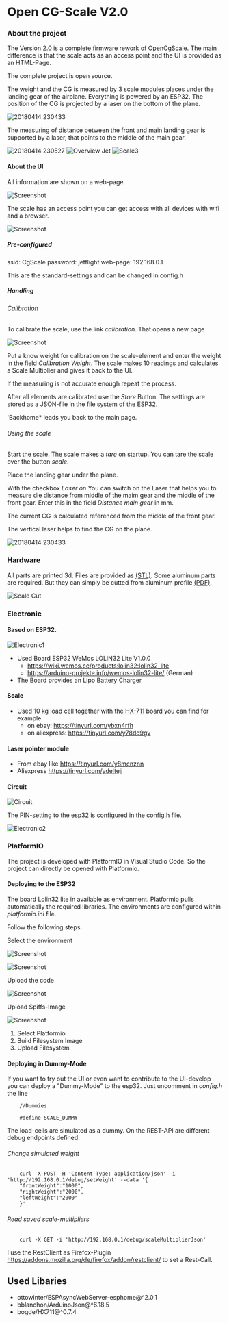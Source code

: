 # Open CG-Scale V2.0

### About the project

The Version 2.0 is a complete firmware rework of [OpenCgScale](https://github.com/RollingGecko/OpenCgScale). The main difference is that the scale acts as an access point and the UI is provided as an HTML-Page.

The complete project is open source. 

The weight and the CG is measured by 3 scale modules places under the landing gear of the airplane. Everything is powered by an ESP32.
The position of the CG is projected by a laser on the bottom of the plane. 

![20180414 230433](Documentation/Images/20180414_230433.jpg)

The measuring of distance between the front and main landing gear is supported by a laser, that points to the middle of the main gear.

![20180414 230527](Documentation/Images/20180414_230527.jpg)
![Overview Jet](Documentation/Images/Overview_Jet.jpg)
![Scale3](Documentation/Images/Scale3.JPG)

#### About the UI
All information are shown on a web-page.

![Screenshot](Documentation/Images/Screenshot_20211212-203402_Firefox.jpg)

The scale has an access point you can get access with all devices with wifi and a browser. 

![Screenshot](Documentation/Images/Screenshot_20211212-203420_Settings.jpg)

##### Pre-configured

ssid:       CgScale
password:   jetflight
web-page:   192.168.0.1

This are the standard-settings and can be changed in config.h

##### Handling

###### Calibration
To calibrate the scale, use the link *calibration*. That opens a new page

![Screenshot](Documentation/Images/Screenshot_20211212-203010_Firefox.jpg)

Put a know weight for calibration on the scale-element and enter the weight in the field *Calibration Weight*. The scale makes 10 readings and calculates a Scale Multiplier and gives it back to the UI.

If the measuring is not accurate enough repeat the process. 

After all elements are calibrated use the *Store* Button. The settings are stored as a JSON-file in the file system of the ESP32.

'Backhome* leads you back to the main page.

###### Using the scale

Start the scale. The scale makes a *tare* on startup. You can tare the scale over the button *scale*.

Place the landing gear under the plane.

With the checkbox *Laser on* You can switch on the Laser that helps you to measure die distance from middle of the maim gear and the middle of the front gear. Enter this in the field *Distance main gear* in mm.

The current CG is calculated referenced from the middle of the front gear.

The vertical laser helps to find the CG on the plane.

![20180414 230433](Documentation/Images/20180414_230433.jpg)

### Hardware

All parts are printed 3d. Files are provided as [(STL)](https://github.com/RollingGecko/CgScale/tree/master/Parts/STL). Some aluminum parts are required. But they can simply be cutted from aluminum profile [(PDF)](https://github.com/RollingGecko/CgScale/blob/master/Parts/Alu-Parts_Drawing.PDF).

![Scale Cut](Documentation/Images/Scale_cut.JPG)

### Electronic
#### Based on ESP32. 

![Electronic1](Documentation/Images/electronic1.jpg)

* Used Board ESP32 WeMos LOLIN32 Lite V1.0.0
  * https://wiki.wemos.cc/products:lolin32:lolin32_lite
  * https://arduino-projekte.info/wemos-lolin32-lite/ (German)
* The Board provides an Lipo Battery Charger
#### Scale

* Used 10 kg load cell together with the [HX-711](https://github.com/bogde/HX711.git) board you can find for example
  * on ebay: https://tinyurl.com/ybxn4rfh
  * on aliexpress: https://tinyurl.com/y78dd9gv

#### Laser pointer module
 * From ebay like https://tinyurl.com/y8mcnznn
 * Aliexpress https://tinyurl.com/ydeltejj

#### Circuit

![Circuit](Documentation/Images/circuit.jpg)

The PIN-setting to the esp32 is configured in the config.h file.

![Electronic2](Documentation/Images/electronic2.jpg)

### PlatformIO

The project is developed with PlatformIO in Visual Studio Code. So the project can directly be opened with Platformio.

#### Deploying to the ESP32

The board Lolin32 lite in available as environment. Platformio pulls automatically the required libraries. The environments are configured within *platformio.ini* file.

Follow the following steps:

Select the environment

![Screenshot](Documentation/Images/SelectEnvironment_1.png)

![Screenshot](Documentation/Images/SelectEnvironment_2.png)

Upload the code

![Screenshot](Documentation/Images/Upload.png)

Upload Spiffs-Image

![Screenshot](Documentation/Images/UploadSpiffs.png)

1) Select Platformio
2) Build Filesystem Image
3) Upload Filesystem 

#### Deploying in Dummy-Mode

If you want to try out the UI or even want to contribute to the UI-develop you can deploy a "Dummy-Mode" to the esp32. Just uncomment in *config.h* the line

        //Dummies

        #define SCALE_DUMMY

The load-cells are simulated as a dummy. On the REST-API are different debug endpoints defined:

###### Change simulated weight

        curl -X POST -H 'Content-Type: application/json' -i 'http://192.168.0.1/debug/setWeight' --data '{
        "frontWeight":"1000",
        "rightWeight":"2000",
        "leftWeight":"2000"
        }'

###### Read saved scale-multipliers

        curl -X GET -i 'http://192.168.0.1/debug/scaleMultiplierJson'

I use the RestClient as Firefox-Plugin https://addons.mozilla.org/de/firefox/addon/restclient/ to set a Rest-Call.
## Used Libaries
* ottowinter/ESPAsyncWebServer-esphome@^2.0.1
* bblanchon/ArduinoJson@^6.18.5
* bogde/HX711@^0.7.4



